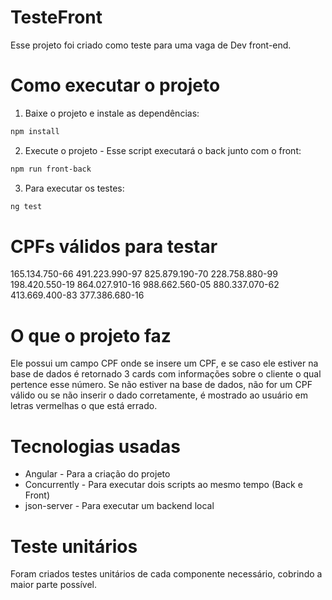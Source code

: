 # TesteFront

Esse projeto foi criado como teste para uma vaga de Dev front-end.

# Como executar o projeto

1) Baixe o projeto e instale as dependências:

```sh
npm install
```

2) Execute o projeto - Esse script executará o back junto com o front:

```sh
npm run front-back
```
3) Para executar os testes:

```sh
ng test
```

# CPFs válidos para testar

165.134.750-66
491.223.990-97
825.879.190-70
228.758.880-99
198.420.550-19
864.027.910-16
988.662.560-05
880.337.070-62
413.669.400-83
377.386.680-16

# O que o projeto faz

Ele possui um campo CPF onde se insere um CPF, e se caso ele estiver na base de dados é retornado 3 cards com informações sobre o cliente o qual pertence esse número.
Se não estiver na base de dados, não for um CPF válido ou se não inserir o dado corretamente, é mostrado ao usuário em letras vermelhas o que está errado.

# Tecnologias usadas

- Angular - Para a criação do projeto
- Concurrently - Para executar dois scripts ao mesmo tempo (Back e Front)
- json-server - Para executar um backend local

# Teste unitários

Foram criados testes unitários de cada componente necessário, cobrindo a maior parte possível.
